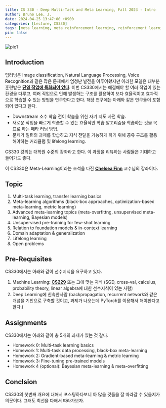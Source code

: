 ```yaml
---
title: CS 330 - Deep Multi-Task and Meta Learning, Fall 2023 - Intro
author: Bruno Lee. J.
date: 2024-04-25 13:47:00 +0900
categories: [Lecture, CS330]
tags: [meta learning, meta reinforcement learning, reinforcement learning]
pin: false
---
```


![pic1](https://github.com/cotes2020/jekyll-theme-chirpy/assets/160090783/036fe8cf-20bb-4398-8633-eadc6f443020)

## Introduction
딥러닝은 Image classification, Natural Language Processing, Voice Recognition과 같은 많은 문제에서 엄청난 발전을 이루어왔지만 이러한 모델은 대부분 훈련받은 **<u>단일 작업에 특화되어 있다</u>**. 이번 CS330에서는 해결해야 할 여러 작업이 있는 환경을 다루고, 여러 작업으로 인해 발생하는 구조를 활용하여 보다 효율적이고 효과적으로 학습할 수 있는 방법을 연구한다고 한다. 해당 연구에는 아래와 같은 연구들이 포함되어 있다고 한다.
- Downstream 소수 학습 전이 학습을 위한 자기 지도 사전 학습.
- 새로운 작업을 빠르게 학습할 수 있는 효율적인 학습 알고리즘을 학습하는 것을 목표로 하는 메타 러닝 방법.
- 문제가 일련의 과제를 학습하고 지식 전달을 가능하게 하기 위해 공유 구조를 활용해야하는 커리큘럼 및 lifelong learning.

CS330 강의는 대학원 수준의 강좌라고 한다. 이 과정을 리뷰하는 사람들은 기대하고 들어가도 좋다.

이 CS330은 Meta-Learning이라는 초석을 다진 **<u>Chelsea Finn</u>** 교수님의 강좌이다.

## Topic
1. Multi-task learning, transfer learning basics
2. Meta-learning algorithms (black-box approaches, optimization-based meta-learning, metric learning)
3. Advanced meta-learning topics (meta-overfittng, unsupervised meta-learning, Bayesian models)
4. Unsupervised pre-training for few-shot learning
5. Relation to foundation models & in-context learning
6. Domain adaptation & generalization
7. Lifelong learning
8. Open problems

## Pre-Requisites
CS330에서는 아래와 같이 선수지식을 요구하고 있다.
1. Machine Learning: **<u>CS229</u>** 또는 그에 맞는 지식 (SGD, cross-val, calculus, probability theory, linear algebra에 대한 선수지식이 있는 사람)
2. Deep Learning에 친숙한사람 (backpropagation, recurrent network와 같은 개념을 기반으로 구축할 것이고, 과제가 나오는데 PyTorch를 이용해서 해야한다고 한다.)

## Assignments
CS330에서는 아래와 같이 총 5개의 과제가 있는 것 같다.
- Homework 0: Multi-task learning basics
- Homework 1: Multi-task data processing, black-box meta-learning
- Homework 2: Gradient-based meta-learning & metric learning
- Homework 3: Fine-tuning pre-trained models
- Homework 4 (optional): Bayesian meta-learning & meta-overfitting 

## Conclsion
CS330의 첫번째 개요에 대해서 포스팅하다보니 아 많을 것들을 잘 따라갈 수 있을지가 의문이다. 그래도 최선을 다해서 따라가보자.